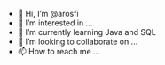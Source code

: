 - 👋 Hi, I’m @arosfi
- 👀 I’m interested in ...
- 🌱 I’m currently learning Java and SQL
- 💞️ I’m looking to collaborate on ...
- 📫 How to reach me ...

<!---
arosfi/arosfi is a ✨ special ✨ repository because its `README.md` (this file) appears on your GitHub profile.
You can click the Preview link to take a look at your changes.
--->
